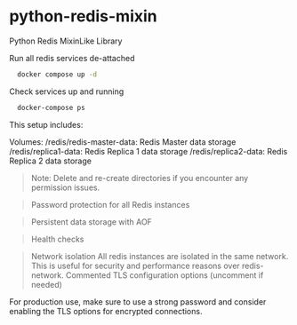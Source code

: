 # python-redis-mixin
Python Redis MixinLike Library

Run all redis services de-attached
```bash
  docker compose up -d
```

Check services up and running
```bash
  docker-compose ps
```

This setup includes:

Volumes:
    /redis/redis-master-data: Redis Master data storage
    /redis/replica1-data: Redis Replica 1 data storage
    /redis/replica2-data: Redis Replica 2 data storage

> Note: Delete and re-create directories if you encounter any permission issues. 

> Password protection for all Redis instances

> Persistent data storage with AOF

> Health checks

> Network isolation
All redis instances are isolated in the same network. This is useful for security and performance reasons over redis-network.
Commented TLS configuration options (uncomment if needed)

For production use, make sure to use a strong password and consider enabling the TLS options for encrypted connections.
